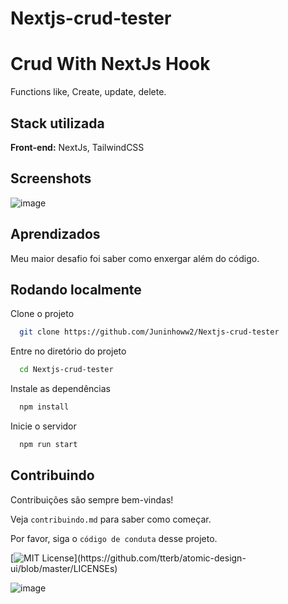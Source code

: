 # Nextjs-crud-tester


# Crud With NextJs Hook
Functions like, Create, update, delete.



## Stack utilizada

**Front-end:** NextJs, TailwindCSS


## Screenshots

![image](https://user-images.githubusercontent.com/25290972/161126640-38fd6393-420e-4568-933d-e362c9956433.png)

## Aprendizados

Meu maior desafio foi saber como enxergar além do código. 


## Rodando localmente

Clone o projeto

```bash
  git clone https://github.com/Juninhoww2/Nextjs-crud-tester
```

Entre no diretório do projeto

```bash
  cd Nextjs-crud-tester
```

Instale as dependências

```bash
  npm install
```

Inicie o servidor

```bash
  npm run start
```


## Contribuindo

Contribuições são sempre bem-vindas!

Veja `contribuindo.md` para saber como começar.

Por favor, siga o `código de conduta` desse projeto.





[![MIT License](https://img.shields.io/apm/l/atomic-design-ui.svg?)](https://github.com/tterb/atomic-design-ui/blob/master/LICENSEs)



![image](https://user-images.githubusercontent.com/25290972/161126640-38fd6393-420e-4568-933d-e362c9956433.png)
